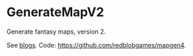 # GenerateMapV2

Generate fantasy maps, version 2.

See [blogs](http://simblob.blogspot.com/search/label/mapgen4).
Code: <https://github.com/redblobgames/mapgen4>.
